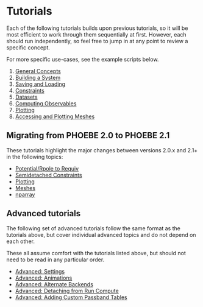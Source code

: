# Tutorials

Each of the following tutorials builds upon previous tutorials, so it will be most efficient to work through them sequentially at first. However, each should run independently, so feel free to jump in at any point to review a specific concept.

For more specific use-cases, see the example scripts below.

1. [General Concepts](tutorials/general_concepts.ipynb)
2. [Building a System](tutorials/building_a_system.ipynb)
3. [Saving and Loading](tutorials/saving_and_loading.ipynb)
4. [Constraints](tutorials/constraints.ipynb)
5. [Datasets](tutorials/datasets.ipynb)
6. [Computing Observables](tutorials/compute.ipynb)
7. [Plotting](tutorials/plotting.ipynb)
8. [Accessing and Plotting Meshes](tutorials/meshes.ipynb)

## Migrating from PHOEBE 2.0 to PHOEBE 2.1

These tutorials highlight the major changes between versions 2.0.x and 2.1+ in the following topics:

* [Potential/Rpole to Requiv](tutorials/20_21_requiv.ipynb)
* [Semidetached Constraints](tutorials/20_21_semidetached.ipynb)
* [Plotting](tutorials/20_21_plotting.ipynb)
* [Meshes](tutorials/20_21_meshes.ipynb)
* [nparray](tutorials/20_21_nparray.ipynb)

## Advanced tutorials

The following set of advanced tutorials follow the same format as the tutorials above, but cover individual advanced topics and do not depend on each other.

These all assume comfort with the tutorials listed above, but should not need to be read in any particular order.

* [Advanced: Settings](tutorials/settings.ipynb)
* [Advanced: Animations](tutorials/animations.ipynb)
* [Advanced: Alternate Backends](tutorials/alternate_backends.ipynb)
* [Advanced: Detaching from Run Compute](tutorials/detach.ipynb)
* [Advanced: Adding Custom Passband Tables](tutorials/passbands.ipynb)
